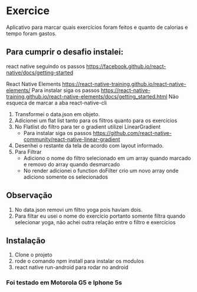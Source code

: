 # Exercice
Aplicativo para marcar quais exercícios foram feitos e quanto de calorias e tempo foram gastos. 

## Para cumprir o desafio instalei:

react native seguindo os passos
  https://facebook.github.io/react-native/docs/getting-started

React Native Elements https://react-native-training.github.io/react-native-elements/
Para instalar siga os passos
  https://react-native-training.github.io/react-native-elements/docs/getting_started.html
Não esqueca de marcar a aba react-native-cli

1. Transformei o data.json em objeto.
2. Adicionei um flat list tanto para os filtros quanto para os exercícios
3. No Flatlist do filtro para ter o gradient utilizei LinearGradient
   - Para instalar siga os passos https://github.com/react-native-community/react-native-linear-gradient
4. Desenhei o restante da tela de acordo com layout informado.
5. Para Filtrar 
   - Adiciono o nome do filtro selecionado em um array quando marcado e removo do array quando desmarcado
   - No render adicionei o function doFilter crio um novo array onde adiciono somente os selecionados
   
 ## Observação
 1. No data.json removi um filtro yoga pois haviam dois.
 2. Para filtar eu usei o nome do exercício portanto somente filtra quando selecionar yoga, não achei outra relação entre o filtro e exercícios

 ## Instalação
 1. Clone o projeto
 2. rode o comando npm install  para instalar os modulos 
 3. react native run-android para rodar no android

 ### Foi testado em Motorola G5 e Iphone 5s